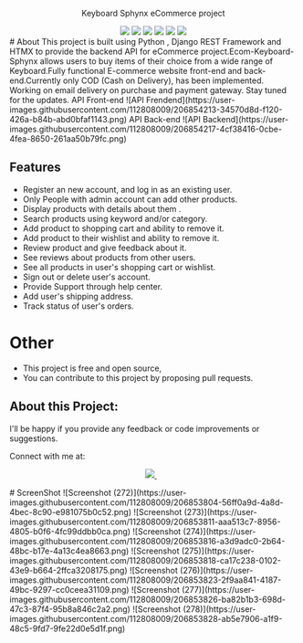 <p align="center"> Keyboard Sphynx eCommerce project</p>
<div align="center">
<img src="https://img.shields.io/badge/Django-239120?logo=django&logoColor=white" />
<img src="https://img.shields.io/badge/SQL%20Server-CC2927?logo=microsoft-sql-server&logoColor=white" />
<img src="https://img.shields.io/badge/html5-E34F26?logo=html5&logoColor=white" />
<img src="https://img.shields.io/badge/css3-1572B6?logo=css3&logoColor=white" />
<img src="https://img.shields.io/badge/bootstrap-563D7C?logo=bootstrap&logoColor=white" />
<img src="https://img.shields.io/badge/Github-181717?logo=github&logoColor=white" />
 </div>
# About
This project is built using Python , Django REST Framework and HTMX to provide the backend API for eCommerce project.Ecom-Keyboard-Sphynx allows users to buy items of their choice from a wide range of Keyboard.Fully functional E-commerce website front-end and back-end.Currently only COD (Cash on Delivery), has been implemented. Working on email delivery on purchase and payment gateway. Stay tuned for the updates.
API Front-end
![API Frendend](https://user-images.githubusercontent.com/112808009/206854213-34570d8d-f120-426a-b84b-abd0bfaf1143.png)
API Back-end
![API Backend](https://user-images.githubusercontent.com/112808009/206854217-4cf38416-0cbe-4fea-8650-261aa50b79fc.png)

## Features
- Register an new account, and log in as an existing user.
- Only People with admin account can add other products.
- Display products with details about them .
- Search products using keyword and/or category.
- Add product to shopping cart and ability to remove it.
- Add product to their wishlist and ability to remove it.
- Review product and give feedback about it.
- See reviews about products from other users.
- See all products in user's shopping cart or wishlist.
- Sign out or delete user's account.
- Provide Support through help center.
- Add user's shipping address.
- Track status of user's orders.


# Other
* This project is free and open source,
* You can contribute to this project by proposing pull requests.

## About this Project:
I'll be happy if you provide any feedback or code improvements or suggestions.

Connect with me at:

<p align='center'>
    
  <a href="https://www.linkedin.com/in/nazim-n-nazar-94113b243/">
    <img src="https://img.shields.io/badge/linkedin-%230077B5.svg?&style=for-the-badge&logo=linkedin&logoColor=white" />
  </a>&nbsp;&nbsp;  
</p>
# ScreenShot
![Screenshot (272)](https://user-images.githubusercontent.com/112808009/206853804-56ff0a9d-4a8d-4bec-8c90-e981075b0c52.png)
![Screenshot (273)](https://user-images.githubusercontent.com/112808009/206853811-aaa513c7-8956-4805-b0f6-4fc99ddbb0ca.png)
![Screenshot (274)](https://user-images.githubusercontent.com/112808009/206853816-a3d9adc0-2b64-48bc-b17e-4a13c4ea8663.png)
![Screenshot (275)](https://user-images.githubusercontent.com/112808009/206853818-ca17c238-0102-43e9-b664-2ffca3208175.png)
![Screenshot (276)](https://user-images.githubusercontent.com/112808009/206853823-2f9aa841-4187-49bc-9297-cc0ceea31109.png)
![Screenshot (277)](https://user-images.githubusercontent.com/112808009/206853826-ba82b1b3-698d-47c3-87f4-95b8a846c2a2.png)
![Screenshot (278)](https://user-images.githubusercontent.com/112808009/206853828-ab5e7906-a1f9-48c5-9fd7-9fe22d0e5d1f.png)
